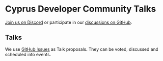 # Cyprus Developer Community Talks

[Join us on Discord](https://chat.cdc.cy) or participate in our
[discussions on GitHub](https://github.com/cyprus-developer-community/home/discussions).

## Talks

We use
[GitHub Issues](https://github.com/cyprus-developer-community/talks/issues) as
Talk proposals. They can be voted, discussed and scheduled into events.

